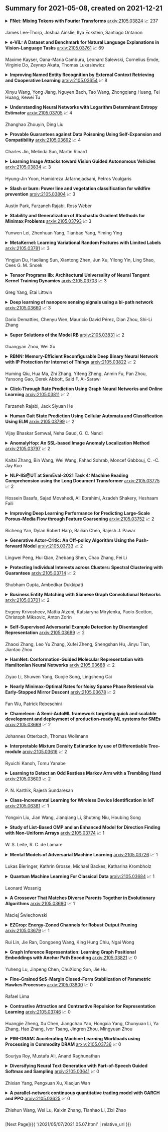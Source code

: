 ## Summary for 2021-05-08, created on 2021-12-21


<details><summary><b>FNet: Mixing Tokens with Fourier Transforms</b>
<a href="https://arxiv.org/abs/2105.03824">arxiv:2105.03824</a>
&#x1F4C8; 237 <br>
<p>James Lee-Thorp, Joshua Ainslie, Ilya Eckstein, Santiago Ontanon</p></summary>
<p>

**Abstract:** We show that Transformer encoder architectures can be sped up, with limited accuracy costs, by replacing the self-attention sublayers with simple linear transformations that "mix" input tokens. These linear mixers, along with standard nonlinearities in feed-forward layers, prove competent at modeling semantic relationships in several text classification tasks. Most surprisingly, we find that replacing the self-attention sublayer in a Transformer encoder with a standard, unparameterized Fourier Transform achieves 92-97% of the accuracy of BERT counterparts on the GLUE benchmark, but trains 80% faster on GPUs and 70% faster on TPUs at standard 512 input lengths. At longer input lengths, our FNet model is significantly faster: when compared to the "efficient" Transformers on the Long Range Arena benchmark, FNet matches the accuracy of the most accurate models, while outpacing the fastest models across all sequence lengths on GPUs (and across relatively shorter lengths on TPUs). Finally, FNet has a light memory footprint and is particularly efficient at smaller model sizes; for a fixed speed and accuracy budget, small FNet models outperform Transformer counterparts.

</p>
</details>

<details><summary><b>e-ViL: A Dataset and Benchmark for Natural Language Explanations in Vision-Language Tasks</b>
<a href="https://arxiv.org/abs/2105.03761">arxiv:2105.03761</a>
&#x1F4C8; 69 <br>
<p>Maxime Kayser, Oana-Maria Camburu, Leonard Salewski, Cornelius Emde, Virginie Do, Zeynep Akata, Thomas Lukasiewicz</p></summary>
<p>

**Abstract:** Recently, there has been an increasing number of efforts to introduce models capable of generating natural language explanations (NLEs) for their predictions on vision-language (VL) tasks. Such models are appealing, because they can provide human-friendly and comprehensive explanations. However, there is a lack of comparison between existing methods, which is due to a lack of re-usable evaluation frameworks and a scarcity of datasets. In this work, we introduce e-ViL and e-SNLI-VE. e-ViL is a benchmark for explainable vision-language tasks that establishes a unified evaluation framework and provides the first comprehensive comparison of existing approaches that generate NLEs for VL tasks. It spans four models and three datasets and both automatic metrics and human evaluation are used to assess model-generated explanations. e-SNLI-VE is currently the largest existing VL dataset with NLEs (over 430k instances). We also propose a new model that combines UNITER, which learns joint embeddings of images and text, and GPT-2, a pre-trained language model that is well-suited for text generation. It surpasses the previous state of the art by a large margin across all datasets. Code and data are available here: https://github.com/maximek3/e-ViL.

</p>
</details>

<details><summary><b>Improving Named Entity Recognition by External Context Retrieving and Cooperative Learning</b>
<a href="https://arxiv.org/abs/2105.03654">arxiv:2105.03654</a>
&#x1F4C8; 8 <br>
<p>Xinyu Wang, Yong Jiang, Nguyen Bach, Tao Wang, Zhongqiang Huang, Fei Huang, Kewei Tu</p></summary>
<p>

**Abstract:** Recent advances in Named Entity Recognition (NER) show that document-level contexts can significantly improve model performance. In many application scenarios, however, such contexts are not available. In this paper, we propose to find external contexts of a sentence by retrieving and selecting a set of semantically relevant texts through a search engine, with the original sentence as the query. We find empirically that the contextual representations computed on the retrieval-based input view, constructed through the concatenation of a sentence and its external contexts, can achieve significantly improved performance compared to the original input view based only on the sentence. Furthermore, we can improve the model performance of both input views by Cooperative Learning, a training method that encourages the two input views to produce similar contextual representations or output label distributions. Experiments show that our approach can achieve new state-of-the-art performance on 8 NER data sets across 5 domains.

</p>
</details>

<details><summary><b>Understanding Neural Networks with Logarithm Determinant Entropy Estimator</b>
<a href="https://arxiv.org/abs/2105.03705">arxiv:2105.03705</a>
&#x1F4C8; 4 <br>
<p>Zhanghao Zhouyin, Ding Liu</p></summary>
<p>

**Abstract:** Understanding the informative behaviour of deep neural networks is challenged by misused estimators and the complexity of network structure, which leads to inconsistent observations and diversified interpretation. Here we propose the LogDet estimator -- a reliable matrix-based entropy estimator that approximates Shannon differential entropy. We construct informative measurements based on LogDet estimator, verify our method with comparable experiments and utilize it to analyse neural network behaviour. Our results demonstrate the LogDet estimator overcomes the drawbacks that emerge from highly diverse and degenerated distribution thus is reliable to estimate entropy in neural networks. The Network analysis results also find a functional distinction between shallow and deeper layers, which can help understand the compression phenomenon in the Information bottleneck theory of neural networks.

</p>
</details>

<details><summary><b>Provable Guarantees against Data Poisoning Using Self-Expansion and Compatibility</b>
<a href="https://arxiv.org/abs/2105.03692">arxiv:2105.03692</a>
&#x1F4C8; 4 <br>
<p>Charles Jin, Melinda Sun, Martin Rinard</p></summary>
<p>

**Abstract:** A recent line of work has shown that deep networks are highly susceptible to backdoor data poisoning attacks. Specifically, by injecting a small amount of malicious data into the training distribution, an adversary gains the ability to control the model's behavior during inference. In this work, we propose an iterative training procedure for removing poisoned data from the training set. Our approach consists of two steps. We first train an ensemble of weak learners to automatically discover distinct subpopulations in the training set. We then leverage a boosting framework to recover the clean data. Empirically, our method successfully defends against several state-of-the-art backdoor attacks, including both clean and dirty label attacks. We also present results from an independent third-party evaluation including a recent \textit{adaptive} poisoning adversary. The results indicate our approach is competitive with existing defenses against backdoor attacks on deep neural networks, and significantly outperforms the state-of-the-art in several scenarios.

</p>
</details>

<details><summary><b>Learning Image Attacks toward Vision Guided Autonomous Vehicles</b>
<a href="https://arxiv.org/abs/2105.03834">arxiv:2105.03834</a>
&#x1F4C8; 3 <br>
<p>Hyung-Jin Yoon, Hamidreza Jafarnejadsani, Petros Voulgaris</p></summary>
<p>

**Abstract:** While adversarial neural networks have been shown successful for static image attacks, very few approaches have been developed for attacking online image streams while taking into account the underlying physical dynamics of autonomous vehicles, their mission, and environment. This paper presents an online adversarial machine learning framework that can effectively misguide autonomous vehicles' missions. In the existing image attack methods devised toward autonomous vehicles, optimization steps are repeated for every image frame. This framework removes the need for fully converged optimization at every frame to realize image attacks in real-time. Using reinforcement learning, a generative neural network is trained over a set of image frames to obtain an attack policy that is more robust to dynamic and uncertain environments. A state estimator is introduced for processing image streams to reduce the attack policy's sensitivity to physical variables such as unknown position and velocity. A simulation study is provided to validate the results.

</p>
</details>

<details><summary><b>Slash or burn: Power line and vegetation classification for wildfire prevention</b>
<a href="https://arxiv.org/abs/2105.03804">arxiv:2105.03804</a>
&#x1F4C8; 3 <br>
<p>Austin Park, Farzaneh Rajabi, Ross Weber</p></summary>
<p>

**Abstract:** Electric utilities are struggling to manage increasing wildfire risk in a hotter and drier climate. Utility transmission and distribution lines regularly ignite destructive fires when they make contact with surrounding vegetation. Trimming vegetation to maintain the separation from utility assets is as critical to safety as it is difficult. Each utility has tens of thousands of linear miles to manage, poor knowledge of where those assets are located, and no way to prioritize trimming. Feature-enhanced convolutional neural networks (CNNs) have proven effective in this problem space. Histograms of oriented gradients (HOG) and Hough transforms are used to increase the salience of the linear structures like power lines and poles. Data is frequently taken from drone or satellite footage, but Google Street View offers an even more scalable and lower cost solution. This paper uses $1,320$ images scraped from Street View, transfer learning on popular CNNs, and feature engineering to place images in one of three classes: (1) no utility systems, (2) utility systems with no overgrown vegetation, or (3) utility systems with overgrown vegetation. The CNN output thus yields a prioritized vegetation management system and creates a geotagged map of utility assets as a byproduct. Test set accuracy with reached $80.15\%$ using VGG11 with a trained first layer and classifier, and a model ensemble correctly classified $88.88\%$ of images with risky vegetation overgrowth.

</p>
</details>

<details><summary><b>Stability and Generalization of Stochastic Gradient Methods for Minimax Problems</b>
<a href="https://arxiv.org/abs/2105.03793">arxiv:2105.03793</a>
&#x1F4C8; 3 <br>
<p>Yunwen Lei, Zhenhuan Yang, Tianbao Yang, Yiming Ying</p></summary>
<p>

**Abstract:** Many machine learning problems can be formulated as minimax problems such as Generative Adversarial Networks (GANs), AUC maximization and robust estimation, to mention but a few. A substantial amount of studies are devoted to studying the convergence behavior of their stochastic gradient-type algorithms. In contrast, there is relatively little work on their generalization, i.e., how the learning models built from training examples would behave on test examples. In this paper, we provide a comprehensive generalization analysis of stochastic gradient methods for minimax problems under both convex-concave and nonconvex-nonconcave cases through the lens of algorithmic stability. We establish a quantitative connection between stability and several generalization measures both in expectation and with high probability. For the convex-concave setting, our stability analysis shows that stochastic gradient descent ascent attains optimal generalization bounds for both smooth and nonsmooth minimax problems. We also establish generalization bounds for both weakly-convex-weakly-concave and gradient-dominated problems.

</p>
</details>

<details><summary><b>MetaKernel: Learning Variational Random Features with Limited Labels</b>
<a href="https://arxiv.org/abs/2105.03781">arxiv:2105.03781</a>
&#x1F4C8; 3 <br>
<p>Yingjun Du, Haoliang Sun, Xiantong Zhen, Jun Xu, Yilong Yin, Ling Shao, Cees G. M. Snoek</p></summary>
<p>

**Abstract:** Few-shot learning deals with the fundamental and challenging problem of learning from a few annotated samples, while being able to generalize well on new tasks. The crux of few-shot learning is to extract prior knowledge from related tasks to enable fast adaptation to a new task with a limited amount of data. In this paper, we propose meta-learning kernels with random Fourier features for few-shot learning, we call MetaKernel. Specifically, we propose learning variational random features in a data-driven manner to obtain task-specific kernels by leveraging the shared knowledge provided by related tasks in a meta-learning setting. We treat the random feature basis as the latent variable, which is estimated by variational inference. The shared knowledge from related tasks is incorporated into a context inference of the posterior, which we achieve via a long-short term memory module. To establish more expressive kernels, we deploy conditional normalizing flows based on coupling layers to achieve a richer posterior distribution over random Fourier bases. The resultant kernels are more informative and discriminative, which further improves the few-shot learning. To evaluate our method, we conduct extensive experiments on both few-shot image classification and regression tasks. A thorough ablation study demonstrates that the effectiveness of each introduced component in our method. The benchmark results on fourteen datasets demonstrate MetaKernel consistently delivers at least comparable and often better performance than state-of-the-art alternatives.

</p>
</details>

<details><summary><b>Tensor Programs IIb: Architectural Universality of Neural Tangent Kernel Training Dynamics</b>
<a href="https://arxiv.org/abs/2105.03703">arxiv:2105.03703</a>
&#x1F4C8; 3 <br>
<p>Greg Yang, Etai Littwin</p></summary>
<p>

**Abstract:** Yang (2020a) recently showed that the Neural Tangent Kernel (NTK) at initialization has an infinite-width limit for a large class of architectures including modern staples such as ResNet and Transformers. However, their analysis does not apply to training. Here, we show the same neural networks (in the so-called NTK parametrization) during training follow a kernel gradient descent dynamics in function space, where the kernel is the infinite-width NTK. This completes the proof of the *architectural universality* of NTK behavior. To achieve this result, we apply the Tensor Programs technique: Write the entire SGD dynamics inside a Tensor Program and analyze it via the Master Theorem. To facilitate this proof, we develop a graphical notation for Tensor Programs.

</p>
</details>

<details><summary><b>Deep learning of nanopore sensing signals using a bi-path network</b>
<a href="https://arxiv.org/abs/2105.03660">arxiv:2105.03660</a>
&#x1F4C8; 3 <br>
<p>Dario Dematties, Chenyu Wen, Mauricio David Pérez, Dian Zhou, Shi-Li Zhang</p></summary>
<p>

**Abstract:** Temporary changes in electrical resistance of a nanopore sensor caused by translocating target analytes are recorded as a sequence of pulses on current traces. Prevalent algorithms for feature extraction in pulse-like signals lack objectivity because empirical amplitude thresholds are user-defined to single out the pulses from the noisy background. Here, we use deep learning for feature extraction based on a bi-path network (B-Net). After training, the B-Net acquires the prototypical pulses and the ability of both pulse recognition and feature extraction without a priori assigned parameters. The B-Net performance is evaluated on generated datasets and further applied to experimental data of DNA and protein translocation. The B-Net results show remarkably small relative errors and stable trends. The B-Net is further shown capable of processing data with a signal-to-noise ratio equal to one, an impossibility for threshold-based algorithms. The developed B-Net is generic for pulse-like signals beyond pulsed nanopore currents.

</p>
</details>

<details><summary><b>Super Solutions of the Model RB</b>
<a href="https://arxiv.org/abs/2105.03831">arxiv:2105.03831</a>
&#x1F4C8; 2 <br>
<p>Guangyan Zhou, Wei Xu</p></summary>
<p>

**Abstract:** The concept of super solution is a special type of generalized solutions with certain degree of robustness and stability. In this paper we consider the $(1,1)$-super solutions of the model RB. Using the first moment method, we establish a "threshold" such that as the constraint density crosses this value, the expected number of $(1,1)$-super solutions goes from $0$ to infinity.

</p>
</details>

<details><summary><b>RBNN: Memory-Efficient Reconfigurable Deep Binary Neural Network with IP Protection for Internet of Things</b>
<a href="https://arxiv.org/abs/2105.03822">arxiv:2105.03822</a>
&#x1F4C8; 2 <br>
<p>Huming Qiu, Hua Ma, Zhi Zhang, Yifeng Zheng, Anmin Fu, Pan Zhou, Yansong Gao, Derek Abbott, Said F. Al-Sarawi</p></summary>
<p>

**Abstract:** Though deep neural network models exhibit outstanding performance for various applications, their large model size and extensive floating-point operations render deployment on mobile computing platforms a major challenge, and, in particular, on Internet of Things devices. One appealing solution is model quantization that reduces the model size and uses integer operations commonly supported by microcontrollers . To this end, a 1-bit quantized DNN model or deep binary neural network maximizes the memory efficiency, where each parameter in a BNN model has only 1-bit. In this paper, we propose a reconfigurable BNN (RBNN) to further amplify the memory efficiency for resource-constrained IoT devices. Generally, the RBNN can be reconfigured on demand to achieve any one of M (M>1) distinct tasks with the same parameter set, thus only a single task determines the memory requirements. In other words, the memory utilization is improved by times M. Our extensive experiments corroborate that up to seven commonly used tasks can co-exist (the value of M can be larger). These tasks with a varying number of classes have no or negligible accuracy drop-off on three binarized popular DNN architectures including VGG, ResNet, and ReActNet. The tasks span across different domains, e.g., computer vision and audio domains validated herein, with the prerequisite that the model architecture can serve those cross-domain tasks. To protect the intellectual property of an RBNN model, the reconfiguration can be controlled by both a user key and a device-unique root key generated by the intrinsic hardware fingerprint. By doing so, an RBNN model can only be used per paid user per authorized device, thus benefiting both the user and the model provider.

</p>
</details>

<details><summary><b>Click-Through Rate Prediction Using Graph Neural Networks and Online Learning</b>
<a href="https://arxiv.org/abs/2105.03811">arxiv:2105.03811</a>
&#x1F4C8; 2 <br>
<p>Farzaneh Rajabi, Jack Siyuan He</p></summary>
<p>

**Abstract:** Recommendation systems have been extensively studied by many literature in the past and are ubiquitous in online advertisement, shopping industry/e-commerce, query suggestions in search engines, and friend recommendation in social networks. Moreover, restaurant/music/product/movie/news/app recommendations are only a few of the applications of a recommender system. A small percent improvement on the CTR prediction accuracy has been mentioned to add millions of dollars of revenue to the advertisement industry. Click-Through-Rate (CTR) prediction is a special version of recommender system in which the goal is predicting whether or not a user is going to click on a recommended item. A content-based recommendation approach takes into account the past history of the user's behavior, i.e. the recommended products and the users reaction to them. So, a personalized model that recommends the right item to the right user at the right time is the key to building such a model. On the other hand, the so-called collaborative filtering approach incorporates the click history of the users who are very similar to a particular user, thereby helping the recommender to come up with a more confident prediction for that particular user by leveraging the wider knowledge of users who share their taste in a connected network of users. In this project, we are interested in building a CTR predictor using Graph Neural Networks complemented by an online learning algorithm that models such dynamic interactions. By framing the problem as a binary classification task, we have evaluated this system both on the offline models (GNN, Deep Factorization Machines) with test-AUC of 0.7417 and on the online learning model with test-AUC of 0.7585 using a sub-sampled version of Criteo public dataset consisting of 10,000 data points.

</p>
</details>

<details><summary><b>Human Gait State Prediction Using Cellular Automata and Classification Using ELM</b>
<a href="https://arxiv.org/abs/2105.03799">arxiv:2105.03799</a>
&#x1F4C8; 2 <br>
<p>Vijay Bhaskar Semwal, Neha Gaud, G. C. Nandi</p></summary>
<p>

**Abstract:** In this research article, we have reported periodic cellular automata rules for different gait state prediction and classification of the gait data using extreme machine Leaning (ELM). This research is the first attempt to use cellular automaton to understand the complexity of bipedal walk. Due to nonlinearity, varying configurations throughout the gait cycle and the passive joint located at the unilateral foot-ground contact in bipedal walk resulting variation of dynamic descriptions and control laws from phase to phase for human gait is making difficult to predict the bipedal walk states. We have designed the cellular automata rules which will predict the next gait state of bipedal steps based on the previous two neighbour states. We have designed cellular automata rules for normal walk. The state prediction will help to correctly design the bipedal walk. The normal walk depends on next two states and has total 8 states. We have considered the current and previous states to predict next state. So we have formulated 16 rules using cellular automata, 8 rules for each leg. The priority order maintained using the fact that if right leg in swing phase then left leg will be in stance phase. To validate the model we have classified the gait Data using ELM [1] and achieved accuracy 60%. We have explored the trajectories and compares with another gait trajectories. Finally we have presented the error analysis for different joints.

</p>
</details>

<details><summary><b>AnomalyHop: An SSL-based Image Anomaly Localization Method</b>
<a href="https://arxiv.org/abs/2105.03797">arxiv:2105.03797</a>
&#x1F4C8; 2 <br>
<p>Kaitai Zhang, Bin Wang, Wei Wang, Fahad Sohrab, Moncef Gabbouj, C. -C. Jay Kuo</p></summary>
<p>

**Abstract:** An image anomaly localization method based on the successive subspace learning (SSL) framework, called AnomalyHop, is proposed in this work. AnomalyHop consists of three modules: 1) feature extraction via successive subspace learning (SSL), 2) normality feature distributions modeling via Gaussian models, and 3) anomaly map generation and fusion. Comparing with state-of-the-art image anomaly localization methods based on deep neural networks (DNNs), AnomalyHop is mathematically transparent, easy to train, and fast in its inference speed. Besides, its area under the ROC curve (ROC-AUC) performance on the MVTec AD dataset is 95.9%, which is among the best of several benchmarking methods. Our codes are publicly available at Github.

</p>
</details>

<details><summary><b>NLP-IIS@UT at SemEval-2021 Task 4: Machine Reading Comprehension using the Long Document Transformer</b>
<a href="https://arxiv.org/abs/2105.03775">arxiv:2105.03775</a>
&#x1F4C8; 2 <br>
<p>Hossein Basafa, Sajad Movahedi, Ali Ebrahimi, Azadeh Shakery, Heshaam Faili</p></summary>
<p>

**Abstract:** This paper presents a technical report of our submission to the 4th task of SemEval-2021, titled: Reading Comprehension of Abstract Meaning. In this task, we want to predict the correct answer based on a question given a context. Usually, contexts are very lengthy and require a large receptive field from the model. Thus, common contextualized language models like BERT miss fine representation and performance due to the limited capacity of the input tokens. To tackle this problem, we used the Longformer model to better process the sequences. Furthermore, we utilized the method proposed in the Longformer benchmark on Wikihop dataset which improved the accuracy on our task data from 23.01% and 22.95% achieved by the baselines for subtask 1 and 2, respectively, to 70.30% and 64.38%.

</p>
</details>

<details><summary><b>Improving Deep Learning Performance for Predicting Large-Scale Porous-Media Flow through Feature Coarsening</b>
<a href="https://arxiv.org/abs/2105.03752">arxiv:2105.03752</a>
&#x1F4C8; 2 <br>
<p>Bicheng Yan, Dylan Robert Harp, Bailian Chen, Rajesh J. Pawar</p></summary>
<p>

**Abstract:** Physics-based simulation for fluid flow in porous media is a computational technology to predict the temporal-spatial evolution of state variables (e.g. pressure) in porous media, and usually requires high computational expense due to its nonlinearity and the scale of the study domain. This letter describes a deep learning (DL) workflow to predict the pressure evolution as fluid flows in large-scale 3D heterogeneous porous media. In particular, we apply feature coarsening technique to extract the most representative information and perform the training and prediction of DL at the coarse scale, and further recover the resolution at the fine scale by 2D piecewise cubic interpolation. We validate the DL approach that is trained from physics-based simulation data to predict pressure field in a field-scale 3D geologic CO_2 storage reservoir. We evaluate the impact of feature coarsening on DL performance, and observe that the feature coarsening can not only decrease training time by >74% and reduce memory consumption by >75%, but also maintains temporal error <1.5%. Besides, the DL workflow provides predictive efficiency with ~1400 times speedup compared to physics-based simulation.

</p>
</details>

<details><summary><b>Generative Actor-Critic: An Off-policy Algorithm Using the Push-forward Model</b>
<a href="https://arxiv.org/abs/2105.03733">arxiv:2105.03733</a>
&#x1F4C8; 2 <br>
<p>Lingwei Peng, Hui Qian, Zhebang Shen, Chao Zhang, Fei Li</p></summary>
<p>

**Abstract:** Model-free deep reinforcement learning has achieved great success in many domains, such as video games, recommendation systems and robotic control tasks. In continuous control tasks, widely used policies with Gaussian distributions results in ineffective exploration of environments and limited performance of algorithms in many cases. In this paper, we propose a density-free off-policy algorithm, Generative Actor-Critic(GAC), using the push-forward model to increase the expressiveness of policies, which also includes an entropy-like technique, MMD-entropy regularizer, to balance the exploration and exploitation. Additionnally, we devise an adaptive mechanism to automatically scale this regularizer, which further improves the stability and robustness of GAC. The experiment results show that push-forward policies possess desirable features, such as multi-modality, which can improve the efficiency of exploration and asymptotic performance of algorithms obviously.

</p>
</details>

<details><summary><b>Protecting Individual Interests across Clusters: Spectral Clustering with Guarantees</b>
<a href="https://arxiv.org/abs/2105.03714">arxiv:2105.03714</a>
&#x1F4C8; 2 <br>
<p>Shubham Gupta, Ambedkar Dukkipati</p></summary>
<p>

**Abstract:** Studies related to fairness in machine learning have recently gained traction due to its ever-expanding role in high-stakes decision making. For example, it may be desirable to ensure that all clusters discovered by an algorithm have high gender diversity. Previously, these problems have been studied under a setting where sensitive attributes, with respect to which fairness conditions impose diversity across clusters, are assumed to be observable; hence, protected groups are readily available. Most often, this may not be true, and diversity or individual interests can manifest as an intrinsic or latent feature of a social network. For example, depending on latent sensitive attributes, individuals interact with each other and represent each other's interests, resulting in a network, which we refer to as a representation graph. Motivated by this, we propose an individual fairness criterion for clustering a graph $\mathcal{G}$ that requires each cluster to contain an adequate number of members connected to the individual under a representation graph $\mathcal{R}$. We devise a spectral clustering algorithm to find fair clusters under a given representation graph. We further propose a variant of the stochastic block model and establish our algorithm's weak consistency under this model. Finally, we present experimental results to corroborate our theoretical findings.

</p>
</details>

<details><summary><b>Business Entity Matching with Siamese Graph Convolutional Networks</b>
<a href="https://arxiv.org/abs/2105.03701">arxiv:2105.03701</a>
&#x1F4C8; 2 <br>
<p>Evgeny Krivosheev, Mattia Atzeni, Katsiaryna Mirylenka, Paolo Scotton, Christoph Miksovic, Anton Zorin</p></summary>
<p>

**Abstract:** Data integration has been studied extensively for decades and approached from different angles. However, this domain still remains largely rule-driven and lacks universal automation. Recent developments in machine learning and in particular deep learning have opened the way to more general and efficient solutions to data-integration tasks. In this paper, we demonstrate an approach that allows modeling and integrating entities by leveraging their relations and contextual information. This is achieved by combining siamese and graph neural networks to effectively propagate information between connected entities and support high scalability. We evaluated our approach on the task of integrating data about business entities, demonstrating that it outperforms both traditional rule-based systems and other deep learning approaches.

</p>
</details>

<details><summary><b>Self-Supervised Adversarial Example Detection by Disentangled Representation</b>
<a href="https://arxiv.org/abs/2105.03689">arxiv:2105.03689</a>
&#x1F4C8; 2 <br>
<p>Zhaoxi Zhang, Leo Yu Zhang, Xufei Zheng, Shengshan Hu, Jinyu Tian, Jiantao Zhou</p></summary>
<p>

**Abstract:** Deep learning models are known to be vulnerable to adversarial examples that are elaborately designed for malicious purposes and are imperceptible to the human perceptual system. Autoencoder, when trained solely over benign examples, has been widely used for (self-supervised) adversarial detection based on the assumption that adversarial examples yield larger reconstruction error. However, because lacking adversarial examples in its training and the too strong generalization ability of autoencoder, this assumption does not always hold true in practice. To alleviate this problem, we explore to detect adversarial examples by disentangled representations of images under the autoencoder structure. By disentangling input images as class features and semantic features, we train an autoencoder, assisted by a discriminator network, over both correctly paired class/semantic features and incorrectly paired class/semantic features to reconstruct benign and counterexamples. This mimics the behavior of adversarial examples and can reduce the unnecessary generalization ability of autoencoder. Compared with the state-of-the-art self-supervised detection methods, our method exhibits better performance in various measurements (i.e., AUC, FPR, TPR) over different datasets (MNIST, Fashion-MNIST and CIFAR-10), different adversarial attack methods (FGSM, BIM, PGD, DeepFool, and CW) and different victim models (8-layer CNN and 16-layer VGG). We compare our method with the state-of-the-art self-supervised detection methods under different adversarial attacks and different victim models (30 attack settings), and it exhibits better performance in various measurements (AUC, FPR, TPR) for most attacks settings. Ideally, AUC is $1$ and our method achieves $0.99+$ on CIFAR-10 for all attacks. Notably, different from other Autoencoder-based detectors, our method can provide resistance to the adaptive adversary.

</p>
</details>

<details><summary><b>HamNet: Conformation-Guided Molecular Representation with Hamiltonian Neural Networks</b>
<a href="https://arxiv.org/abs/2105.03688">arxiv:2105.03688</a>
&#x1F4C8; 2 <br>
<p>Ziyao Li, Shuwen Yang, Guojie Song, Lingsheng Cai</p></summary>
<p>

**Abstract:** Well-designed molecular representations (fingerprints) are vital to combine medical chemistry and deep learning. Whereas incorporating 3D geometry of molecules (i.e. conformations) in their representations seems beneficial, current 3D algorithms are still in infancy. In this paper, we propose a novel molecular representation algorithm which preserves 3D conformations of molecules with a Molecular Hamiltonian Network (HamNet). In HamNet, implicit positions and momentums of atoms in a molecule interact in the Hamiltonian Engine following the discretized Hamiltonian equations. These implicit coordinations are supervised with real conformations with translation- & rotation-invariant losses, and further used as inputs to the Fingerprint Generator, a message-passing neural network. Experiments show that the Hamiltonian Engine can well preserve molecular conformations, and that the fingerprints generated by HamNet achieve state-of-the-art performances on MoleculeNet, a standard molecular machine learning benchmark.

</p>
</details>

<details><summary><b>Nearly Minimax-Optimal Rates for Noisy Sparse Phase Retrieval via Early-Stopped Mirror Descent</b>
<a href="https://arxiv.org/abs/2105.03678">arxiv:2105.03678</a>
&#x1F4C8; 2 <br>
<p>Fan Wu, Patrick Rebeschini</p></summary>
<p>

**Abstract:** This paper studies early-stopped mirror descent applied to noisy sparse phase retrieval, which is the problem of recovering a $k$-sparse signal $\mathbf{x}^\star\in\mathbb{R}^n$ from a set of quadratic Gaussian measurements corrupted by sub-exponential noise. We consider the (non-convex) unregularized empirical risk minimization problem and show that early-stopped mirror descent, when equipped with the hyperbolic entropy mirror map and proper initialization, achieves a nearly minimax-optimal rate of convergence, provided the sample size is at least of order $k^2$ (modulo logarithmic term) and the minimum (in modulus) non-zero entry of the signal is on the order of $\|\mathbf{x}^\star\|_2/\sqrt{k}$. Our theory leads to a simple algorithm that does not rely on explicit regularization or thresholding steps to promote sparsity. More generally, our results establish a connection between mirror descent and sparsity in the non-convex problem of noisy sparse phase retrieval, adding to the literature on early stopping that has mostly focused on non-sparse, Euclidean, and convex settings via gradient descent. Our proof combines a potential-based analysis of mirror descent with a quantitative control on a variational coherence property that we establish along the path of mirror descent, up to a prescribed stopping time.

</p>
</details>

<details><summary><b>Chameleon: A Semi-AutoML framework targeting quick and scalable development and deployment of production-ready ML systems for SMEs</b>
<a href="https://arxiv.org/abs/2105.03669">arxiv:2105.03669</a>
&#x1F4C8; 2 <br>
<p>Johannes Otterbach, Thomas Wollmann</p></summary>
<p>

**Abstract:** Developing, scaling, and deploying modern Machine Learning solutions remains challenging for small- and middle-sized enterprises (SMEs). This is due to a high entry barrier of building and maintaining a dedicated IT team as well as the difficulties of real-world data (RWD) compared to standard benchmark data. To address this challenge, we discuss the implementation and concepts of Chameleon, a semi-AutoML framework. The goal of Chameleon is fast and scalable development and deployment of production-ready machine learning systems into the workflow of SMEs. We first discuss the RWD challenges faced by SMEs. After, we outline the central part of the framework which is a model and loss-function zoo with RWD-relevant defaults. Subsequently, we present how one can use a templatable framework in order to automate the experiment iteration cycle, as well as close the gap between development and deployment. Finally, we touch on our testing framework component allowing us to investigate common model failure modes and support best practices of model deployment governance.

</p>
</details>

<details><summary><b>Interpretable Mixture Density Estimation by use of Differentiable Tree-module</b>
<a href="https://arxiv.org/abs/2105.03616">arxiv:2105.03616</a>
&#x1F4C8; 2 <br>
<p>Ryuichi Kanoh, Tomu Yanabe</p></summary>
<p>

**Abstract:** In order to develop reliable services using machine learning, it is important to understand the uncertainty of the model outputs. Often the probability distribution that the prediction target follows has a complex shape, and a mixture distribution is assumed as a distribution that uncertainty follows. Since the output of mixture density estimation is complicated, its interpretability becomes important when considering its use in real services. In this paper, we propose a method for mixture density estimation that utilizes an interpretable tree structure. Further, a fast inference procedure based on time-invariant information cache achieves both high speed and interpretability.

</p>
</details>

<details><summary><b>Learning to Detect an Odd Restless Markov Arm with a Trembling Hand</b>
<a href="https://arxiv.org/abs/2105.03603">arxiv:2105.03603</a>
&#x1F4C8; 2 <br>
<p>P. N. Karthik, Rajesh Sundaresan</p></summary>
<p>

**Abstract:** This paper studies the problem of finding an anomalous arm in a multi-armed bandit when (a) each arm is a finite-state Markov process, and (b) the arms are restless. Here, anomaly means that the transition probability matrix (TPM) of one of the arms (the odd arm) is different from the common TPM of each of the non-odd arms. The TPMs are unknown to a decision entity that wishes to find the index of the odd arm as quickly as possible, subject to an upper bound on the error probability. We derive a problem instance-specific asymptotic lower bound on the expected time required to find the odd arm index, where the asymptotics is as the error probability vanishes. Further, we devise a policy based on the principle of certainty equivalence, and demonstrate that under a continuous selection assumption and a certain regularity assumption on the TPMs, the policy achieves the lower bound arbitrarily closely. Thus, while the lower bound is shown for all problem instances, the upper bound is shown only for those problem instances satisfying the continuous selection and the regularity assumptions. Our achievability analysis is based on resolving the identifiability problem in the context of a certain lifted countable-state controlled Markov process.

</p>
</details>

<details><summary><b>Class-Incremental Learning for Wireless Device Identification in IoT</b>
<a href="https://arxiv.org/abs/2105.06381">arxiv:2105.06381</a>
&#x1F4C8; 1 <br>
<p>Yongxin Liu, Jian Wang, Jianqiang Li, Shuteng Niu, Houbing Song</p></summary>
<p>

**Abstract:** Deep Learning (DL) has been utilized pervasively in the Internet of Things (IoT). One typical application of DL in IoT is device identification from wireless signals, namely Non-cryptographic Device Identification (NDI). However, learning components in NDI systems have to evolve to adapt to operational variations, such a paradigm is termed as Incremental Learning (IL). Various IL algorithms have been proposed and many of them require dedicated space to store the increasing amount of historical data, and therefore, they are not suitable for IoT or mobile applications. However, conventional IL schemes can not provide satisfying performance when historical data are not available. In this paper, we address the IL problem in NDI from a new perspective, firstly, we provide a new metric to measure the degree of topological maturity of DNN models from the degree of conflict of class-specific fingerprints. We discover that an important cause for performance degradation in IL enabled NDI is owing to the conflict of devices' fingerprints. Second, we also show that the conventional IL schemes can lead to low topological maturity of DNN models in NDI systems. Thirdly, we propose a new Channel Separation Enabled Incremental Learning (CSIL) scheme without using historical data, in which our strategy can automatically separate devices' fingerprints in different learning stages and avoid potential conflict. Finally, We evaluated the effectiveness of the proposed framework using real data from ADS-B (Automatic Dependent Surveillance-Broadcast), an application of IoT in aviation. The proposed framework has the potential to be applied to accurate identification of IoT devices in a variety of IoT applications and services. Data and code available at IEEE Dataport (DOI: 10.21227/1bxc-ke87) and \url{https://github.com/pcwhy/CSIL}}

</p>
</details>

<details><summary><b>Study of List-Based OMP and an Enhanced Model for Direction Finding with Non-Uniform Arrays</b>
<a href="https://arxiv.org/abs/2105.03774">arxiv:2105.03774</a>
&#x1F4C8; 1 <br>
<p>W. S. Leite, R. C. de Lamare</p></summary>
<p>

**Abstract:** This paper proposes an enhanced coarray transformation model (EDCTM) and a mixed greedy maximum likelihood algorithm called List-Based Maximum Likelihood Orthogonal Matching Pursuit (LBML-OMP) for direction-of-arrival estimation with non-uniform linear arrays (NLAs). The proposed EDCTM approach obtains improved estimates when Khatri-Rao product-based models are used to generate difference coarrays under the assumption of uncorrelated sources. In the proposed LBML-OMP technique, for each iteration a set of candidates is generated based on the correlation-maximization between the dictionary and the residue vector. LBML-OMP then chooses the best candidate based on a reduced-complexity asymptotic maximum likelihood decision rule. Simulations show the improved results of EDCTM over existing approaches and that LBML-OMP outperforms existing sparse recovery algorithms as well as Spatial Smoothing Multiple Signal Classification with NLAs.

</p>
</details>

<details><summary><b>Mental Models of Adversarial Machine Learning</b>
<a href="https://arxiv.org/abs/2105.03726">arxiv:2105.03726</a>
&#x1F4C8; 1 <br>
<p>Lukas Bieringer, Kathrin Grosse, Michael Backes, Katharina Krombholz</p></summary>
<p>

**Abstract:** Although machine learning (ML) is widely used in practice, little is known about practitioners' actual understanding of potential security challenges. In this work, we close this substantial gap in the literature and contribute a qualitative study focusing on developers' mental models of the ML pipeline and potentially vulnerable components. Studying mental models has helped in other security fields to discover root causes or improve risk communication. Our study reveals four characteristic ranges in mental models of industrial practitioners. The first range concerns the intertwined relationship of adversarial machine learning (AML) and classical security. The second range describes structural and functional components. The third range expresses individual variations of mental models, which are neither explained by the application nor by the educational background of the corresponding subjects. The fourth range corresponds to the varying levels of technical depth, which are however not determined by our subjects' level of knowledge. Our characteristic ranges have implications for the integration of AML into corporate workflows, security enhancing tools for practitioners, and creating appropriate regulatory frameworks for AML.

</p>
</details>

<details><summary><b>Quantum Machine Learning For Classical Data</b>
<a href="https://arxiv.org/abs/2105.03684">arxiv:2105.03684</a>
&#x1F4C8; 1 <br>
<p>Leonard Wossnig</p></summary>
<p>

**Abstract:** In this dissertation, we study the intersection of quantum computing and supervised machine learning algorithms, which means that we investigate quantum algorithms for supervised machine learning that operate on classical data. This area of research falls under the umbrella of quantum machine learning, a research area of computer science which has recently received wide attention. In particular, we investigate to what extent quantum computers can be used to accelerate supervised machine learning algorithms. The aim of this is to develop a clear understanding of the promises and limitations of the current state of the art of quantum algorithms for supervised machine learning, but also to define directions for future research in this exciting field. We start by looking at supervised quantum machine learning (QML) algorithms through the lens of statistical learning theory. In this framework, we derive novel bounds on the computational complexities of a large set of supervised QML algorithms under the requirement of optimal learning rates. Next, we give a new bound for Hamiltonian simulation of dense Hamiltonians, a major subroutine of most known supervised QML algorithms, and then derive a classical algorithm with nearly the same complexity. We then draw the parallels to recent "quantum-inspired" results, and will explain the implications of these results for quantum machine learning applications. Looking for areas which might bear larger advantages for QML algorithms, we finally propose a novel algorithm for Quantum Boltzmann machines, and argue that quantum algorithms for quantum data are one of the most promising applications for QML with potentially exponential advantage over classical approaches.

</p>
</details>

<details><summary><b>A Crossover That Matches Diverse Parents Together in Evolutionary Algorithms</b>
<a href="https://arxiv.org/abs/2105.03680">arxiv:2105.03680</a>
&#x1F4C8; 1 <br>
<p>Maciej Świechowski</p></summary>
<p>

**Abstract:** Crossover and mutation are the two main operators that lead to new solutions in evolutionary approaches. In this article, a new method of performing the crossover phase is presented. The problem of choice is evolutionary decision tree construction. The method aims at finding such individuals that together complement each other. Hence we say that they are diversely specialized. We propose the way of calculating the so-called complementary fitness. In several empirical experiments, we evaluate the efficacy of the method proposed in four variants and compare it to a fitness-rank-based approach. One variant emerges clearly as the best approach, whereas the remaining ones are below the baseline.

</p>
</details>

<details><summary><b>EZCrop: Energy-Zoned Channels for Robust Output Pruning</b>
<a href="https://arxiv.org/abs/2105.03679">arxiv:2105.03679</a>
&#x1F4C8; 1 <br>
<p>Rui Lin, Jie Ran, Dongpeng Wang, King Hung Chiu, Ngai Wong</p></summary>
<p>

**Abstract:** Recent results have revealed an interesting observation in a trained convolutional neural network (CNN), namely, the rank of a feature map channel matrix remains surprisingly constant despite the input images. This has led to an effective rank-based channel pruning algorithm, yet the constant rank phenomenon remains mysterious and unexplained. This work aims at demystifying and interpreting such rank behavior from a frequency-domain perspective, which as a bonus suggests an extremely efficient Fast Fourier Transform (FFT)-based metric for measuring channel importance without explicitly computing its rank. We achieve remarkable CNN channel pruning based on this analytically sound and computationally efficient metric and adopt it for repetitive pruning to demonstrate robustness via our scheme named Energy-Zoned Channels for Robust Output Pruning (EZCrop), which shows consistently better results than other state-of-the-art channel pruning methods.

</p>
</details>

<details><summary><b>Graph Inference Representation: Learning Graph Positional Embeddings with Anchor Path Encoding</b>
<a href="https://arxiv.org/abs/2105.03821">arxiv:2105.03821</a>
&#x1F4C8; 0 <br>
<p>Yuheng Lu, Jinpeng Chen, ChuXiong Sun, Jie Hu</p></summary>
<p>

**Abstract:** Learning node representations that incorporate information from graph structure benefits wide range of tasks on graph. The majority of existing graph neural networks (GNNs) have limited power in capturing position information for a given node. The idea of positioning nodes with selected anchors has been exploited, yet mainly relying on explicit labeling of distance information. Here we propose Graph Inference Representation (GIR), an anchor based GNN model encoding path information related to pre-selected anchors for each node. Abilities to get position-aware embeddings are theoretically and experimentally investigated on GIR and its core variants. Further, the complementarity between GIRs and typical GNNs is demonstrated. We show that GIRs get outperformed results in position-aware scenarios, and performances on typical GNNs could be improved by fusing GIR embeddings.

</p>
</details>

<details><summary><b>Fine-Grained $ε$-Margin Closed-Form Stabilization of Parametric Hawkes Processes</b>
<a href="https://arxiv.org/abs/2105.03800">arxiv:2105.03800</a>
&#x1F4C8; 0 <br>
<p>Rafael Lima</p></summary>
<p>

**Abstract:** Hawkes Processes have undergone increasing popularity as default tools for modeling self- and mutually exciting interactions of discrete events in continuous-time event streams. A Maximum Likelihood Estimation (MLE) unconstrained optimization procedure over parametrically assumed forms of the triggering kernels of the corresponding intensity function are a widespread cost-effective modeling strategy, particularly suitable for data with few and/or short sequences. However, the MLE optimization lacks guarantees, except for strong assumptions on the parameters of the triggering kernels, and may lead to instability of the resulting parameters .In the present work, we show how a simple stabilization procedure improves the performance of the MLE optimization without these overly restrictive assumptions.This stabilized version of the MLE is shown to outperform traditional methods over sequences of several different lengths.

</p>
</details>

<details><summary><b>Contrastive Attraction and Contrastive Repulsion for Representation Learning</b>
<a href="https://arxiv.org/abs/2105.03746">arxiv:2105.03746</a>
&#x1F4C8; 0 <br>
<p>Huangjie Zheng, Xu Chen, Jiangchao Yao, Hongxia Yang, Chunyuan Li, Ya Zhang, Hao Zhang, Ivor Tsang, Jingren Zhou, Mingyuan Zhou</p></summary>
<p>

**Abstract:** Contrastive learning (CL) is effective in learning data representations without label supervision, where the encoder needs to contrast each positive sample over multiple negative samples via a one-vs-many softmax cross-entropy loss. However, conventional CL is sensitive to how many negative samples are included and how they are selected. Proposed in this paper is a doubly CL strategy that contrasts positive samples and negative ones within themselves separately. We realize this strategy with contrastive attraction and contrastive repulsion (CACR) makes the query not only exert a greater force to attract more distant positive samples but also do so to repel closer negative samples. Theoretical analysis reveals the connection between CACR and CL from the perspectives of both positive attraction and negative repulsion and shows the benefits in both efficiency and robustness brought by separately contrasting within the sampled positive and negative pairs. Extensive large-scale experiments on standard vision tasks show that CACR not only consistently outperforms existing CL methods on benchmark datasets in representation learning, but also provides interpretable contrastive weights, demonstrating the efficacy of the proposed doubly contrastive strategy.

</p>
</details>

<details><summary><b>PIM-DRAM: Accelerating Machine Learning Workloads using Processing in Commodity DRAM</b>
<a href="https://arxiv.org/abs/2105.03736">arxiv:2105.03736</a>
&#x1F4C8; 0 <br>
<p>Sourjya Roy, Mustafa Ali, Anand Raghunathan</p></summary>
<p>

**Abstract:** Deep Neural Networks (DNNs) have transformed the field of machine learning and are widely deployed in many applications involving image, video, speech and natural language processing. The increasing compute demands of DNNs have been widely addressed through Graphics Processing Units (GPUs) and specialized accelerators. However, as model sizes grow, these von Neumann architectures require very high memory bandwidth to keep the processing elements utilized as a majority of the data resides in the main memory. Processing in memory has been proposed as a promising solution for the memory wall bottleneck for ML workloads. In this work, we propose a new DRAM-based processing-in-memory (PIM) multiplication primitive coupled with intra-bank accumulation to accelerate matrix vector operations in ML workloads. The proposed multiplication primitive adds < 1% area overhead and does not require any change in the DRAM peripherals. Therefore, the proposed multiplication can be easily adopted in commodity DRAM chips. Subsequently, we design a DRAM-based PIM architecture, data mapping scheme and dataflow for executing DNNs within DRAM. System evaluations performed on networks like AlexNet, VGG16 and ResNet18 show that the proposed architecture, mapping, and data flow can provide up to 19.5x speedup over an NVIDIA Titan Xp GPU highlighting the need to overcome the memory bottleneck in future generations of DNN hardware.

</p>
</details>

<details><summary><b>Diversifying Neural Text Generation with Part-of-Speech Guided Softmax and Sampling</b>
<a href="https://arxiv.org/abs/2105.03641">arxiv:2105.03641</a>
&#x1F4C8; 0 <br>
<p>Zhixian Yang, Pengxuan Xu, Xiaojun Wan</p></summary>
<p>

**Abstract:** Neural text generation models are likely to suffer from the low-diversity problem. Various decoding strategies and training-based methods have been proposed to promote diversity only by exploiting contextual features, but rarely do they consider incorporating syntactic structure clues. In this work, we propose using linguistic annotation, i.e., part-of-speech (POS), to guide the text generation. In detail, we introduce POS Guided Softmax to explicitly model two posterior probabilities: (i) next-POS, and (ii) next-token from the vocabulary of the target POS. A POS Guided Sampling strategy is further proposed to address the low-diversity problem by enriching the diversity of POS. Extensive experiments and human evaluations demonstrate that, compared with existing state-of-the-art methods, our POS Guided Softmax and Sampling (POSG) can generate more diverse text while maintaining comparable quality.

</p>
</details>

<details><summary><b>A parallel-network continuous quantitative trading model with GARCH and PPO</b>
<a href="https://arxiv.org/abs/2105.03625">arxiv:2105.03625</a>
&#x1F4C8; 0 <br>
<p>Zhishun Wang, Wei Lu, Kaixin Zhang, Tianhao Li, Zixi Zhao</p></summary>
<p>

**Abstract:** It is a difficult task for both professional investors and individual traders continuously making profit in stock market. With the development of computer science and deep reinforcement learning, Buy\&Hold (B\&H) has been oversteped by many artificial intelligence trading algorithms. However, the information and process are not enough, which limit the performance of reinforcement learning algorithms. Thus, we propose a parallel-network continuous quantitative trading model with GARCH and PPO to enrich the basical deep reinforcement learning model, where the deep learning parallel network layers deal with 3 different frequencies data (including GARCH information) and proximal policy optimization (PPO) algorithm interacts actions and rewards with stock trading environment. Experiments in 5 stocks from Chinese stock market show our method achieves more extra profit comparing with basical reinforcement learning methods and bench models.

</p>
</details>


[Next Page]({{ '/2021/05/07/2021.05.07.html' | relative_url }})
